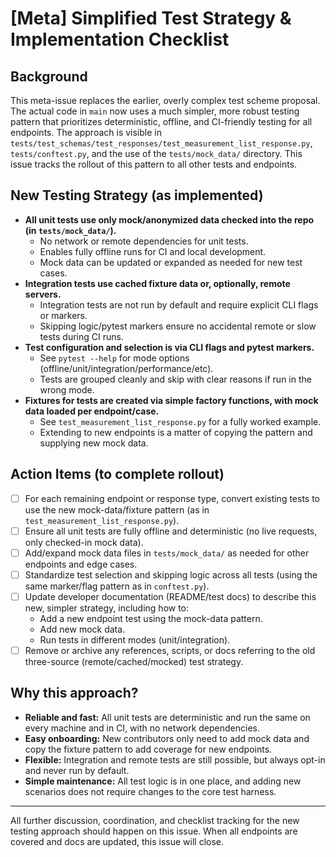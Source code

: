 # [Meta] Simplified Test Strategy & Implementation Checklist

## Background
This meta-issue replaces the earlier, overly complex test scheme proposal. The actual code in `main` now uses a much simpler, more robust testing pattern that prioritizes deterministic, offline, and CI-friendly testing for all endpoints. The approach is visible in `tests/test_schemas/test_responses/test_measurement_list_response.py`, `tests/conftest.py`, and the use of the `tests/mock_data/` directory. This issue tracks the rollout of this pattern to all other tests and endpoints.

## New Testing Strategy (as implemented)
- **All unit tests use only mock/anonymized data checked into the repo (in `tests/mock_data/`).**
    - No network or remote dependencies for unit tests.
    - Enables fully offline runs for CI and local development.
    - Mock data can be updated or expanded as needed for new test cases.
- **Integration tests use cached fixture data or, optionally, remote servers.**
    - Integration tests are not run by default and require explicit CLI flags or markers.
    - Skipping logic/pytest markers ensure no accidental remote or slow tests during CI runs.
- **Test configuration and selection is via CLI flags and pytest markers.**
    - See `pytest --help` for mode options (offline/unit/integration/performance/etc).
    - Tests are grouped cleanly and skip with clear reasons if run in the wrong mode.
- **Fixtures for tests are created via simple factory functions, with mock data loaded per endpoint/case.**
    - See `test_measurement_list_response.py` for a fully worked example.
    - Extending to new endpoints is a matter of copying the pattern and supplying new mock data.

## Action Items (to complete rollout)
- [ ] For each remaining endpoint or response type, convert existing tests to use the new mock-data/fixture pattern (as in `test_measurement_list_response.py`).
- [ ] Ensure all unit tests are fully offline and deterministic (no live requests, only checked-in mock data).
- [ ] Add/expand mock data files in `tests/mock_data/` as needed for other endpoints and edge cases.
- [ ] Standardize test selection and skipping logic across all tests (using the same marker/flag pattern as in `conftest.py`).
- [ ] Update developer documentation (README/test docs) to describe this new, simpler strategy, including how to:
    - Add a new endpoint test using the mock-data pattern.
    - Add new mock data.
    - Run tests in different modes (unit/integration).
- [ ] Remove or archive any references, scripts, or docs referring to the old three-source (remote/cached/mocked) test strategy.

## Why this approach?
- **Reliable and fast:** All unit tests are deterministic and run the same on every machine and in CI, with no network dependencies.
- **Easy onboarding:** New contributors only need to add mock data and copy the fixture pattern to add coverage for new endpoints.
- **Flexible:** Integration and remote tests are still possible, but always opt-in and never run by default.
- **Simple maintenance:** All test logic is in one place, and adding new scenarios does not require changes to the core test harness.

---

All further discussion, coordination, and checklist tracking for the new testing approach should happen on this issue. When all endpoints are covered and docs are updated, this issue will close.